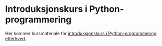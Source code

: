 # Introduksjonskurs i Python-programmering

Her kommer kursmateriale for [introduksjonskurs i Python-programmering etterhvert](https://www.tekna.no/kurs/introduksjonskurs-i-pythonprogrammering-40818/). 



